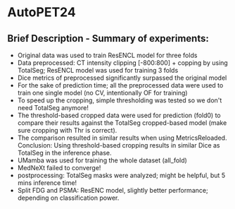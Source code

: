 # AutoPET24


## Brief Description - Summary of experiments:

- Original data was used to train ResENCL model for three folds
- Data preprocessed: CT intensity clipping [-800:800] + copping by using TotalSeg; ResENCL model was used for training 3 folds
- Dice metrics of preprocessed significantly surpassed the original model
- For the sake of prediction time; all the preprocessed data were used to train one single model (no CV, intentionally OF for training)
- To speed up the cropping, simple thresholding was tested so we don't need TotalSeg anymore!
- The threshold-based cropped data were used for prediction (fold0) to compare their results against the TotalSeg cropped-based model (make sure cropping with Thr is correct).
- The comparison resulted in similar results when using MetricsReloaded. Conclusion: Using threshold-based cropping results in similar Dice as TotalSeg in the inference phase.
- UMamba was used for training the whole dataset (all_fold)
- MedNeXt failed to converge!
- postprocessing: TotalSeg masks were analyzed; might be helpful, but 5 mins inference time!
- Split FDG and PSMA: ResENC model, slightly better performance; depending on classification power.

